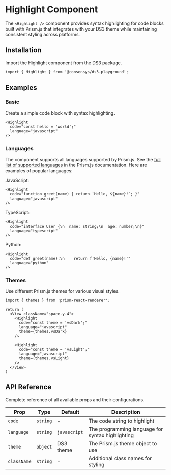 # Highlight Component

The `<Highlight />` component provides syntax highlighting for code blocks built with Prism.js that integrates with your DS3 theme while maintaining consistent styling across platforms.

## Installation

Import the Highlight component from the DS3 package.

```tsx
import { Highlight } from '@consensys/ds3-playground';
```

## Examples

### Basic

Create a simple code block with syntax highlighting.

```tsx live
<Highlight 
  code="const hello = 'world';" 
  language="javascript" 
/>
```

### Languages

The component supports all languages supported by Prism.js. See the [full list of supported languages](https://prismjs.com/#supported-languages) in the Prism.js documentation. Here are examples of popular languages:

JavaScript: 

```tsx live
<Highlight 
  code="function greet(name) { return `Hello, ${name}!`; }" 
  language="javascript" 
/>
```

TypeScript: 

```tsx live
<Highlight 
  code="interface User {\n  name: string;\n  age: number;\n}" 
  language="typescript" 
/>
```

Python: 

```tsx live
<Highlight 
  code="def greet(name):\n    return f'Hello, {name}!'" 
  language="python" 
/>
```

### Themes

Use different Prism.js themes for various visual styles.

```tsx live
import { themes } from 'prism-react-renderer';

return (
  <View className="space-y-4">
    <Highlight 
      code="const theme = 'vsDark';" 
      language="javascript"
      theme={themes.vsDark}
    />
    
    <Highlight 
      code="const theme = 'vsLight';" 
      language="javascript"
      theme={themes.vsLight}
    />
  </View>
)
```

## API Reference

Complete reference of all available props and their configurations.

| Prop | Type | Default | Description |
|------|------|---------|-------------|
| `code` | `string` | - | The code string to highlight |
| `language` | `string` | `javascript` | The programming language for syntax highlighting |
| `theme` | `object` | DS3 theme | The Prism.js theme object to use |
| `className` | `string` | - | Additional class names for styling |
